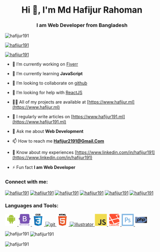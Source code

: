 <h1 align="center">Hi 👋, I'm Md Hafijur Rahoman</h1>
<h3 align="center">I am Web Developer from Bangladesh</h3>

<p align="left"> <img src="https://komarev.com/ghpvc/?username=hafijur191&label=Profile%20views&color=0e75b6&style=flat" alt="hafijur191" /> </p>

<p align="left"> <a href="https://github.com/ryo-ma/github-profile-trophy"><img src="https://github-profile-trophy.vercel.app/?username=hafijur191" alt="hafijur191" /></a> </p>

<p align="left"> <a href="https://twitter.com/hafijur191" target="blank"><img src="https://img.shields.io/twitter/follow/hafijur191?logo=twitter&style=for-the-badge" alt="hafijur191" /></a> </p>

- 🔭 I’m currently working on [Fiverr](https://fiverr.com/Hafijur191)

- 🌱 I’m currently learning **JavaScript**

- 👯 I’m looking to collaborate on [github](https://github.com/Hafijur191)

- 🤝 I’m looking for help with [ReactJS](https://github.com/Hafijur191)

- 👨‍💻 All of my projects are available at [https://www.hafijur.ml](https://www.hafijur.ml)

- 📝 I regularly write articles on [https://www.hafijur191.ml](https://www.hafijur191.ml)

- 💬 Ask me about **Web Development**

- 📫 How to reach me **Hafijur2191@Gmail.Com**

- 📄 Know about my experiences [https://www.linkedin.com/in/hafijur191](https://www.linkedin.com/in/hafijur191)

- ⚡ Fun fact **I am Web Developer**

<h3 align="left">Connect with me:</h3>
<p align="left">
<a href="https://codepen.io/hafijur191" target="blank"><img align="center" src="https://raw.githubusercontent.com/rahuldkjain/github-profile-readme-generator/master/src/images/icons/Social/codepen.svg" alt="hafijur191" height="30" width="40" /></a>
<a href="https://twitter.com/hafijur191" target="blank"><img align="center" src="https://raw.githubusercontent.com/rahuldkjain/github-profile-readme-generator/master/src/images/icons/Social/twitter.svg" alt="hafijur191" height="30" width="40" /></a>
<a href="https://linkedin.com/in/hafijur191" target="blank"><img align="center" src="https://raw.githubusercontent.com/rahuldkjain/github-profile-readme-generator/master/src/images/icons/Social/linked-in-alt.svg" alt="hafijur191" height="30" width="40" /></a>
<a href="https://fb.com/hafijur191" target="blank"><img align="center" src="https://raw.githubusercontent.com/rahuldkjain/github-profile-readme-generator/master/src/images/icons/Social/facebook.svg" alt="hafijur191" height="30" width="40" /></a>
<a href="https://instagram.com/hafijur191" target="blank"><img align="center" src="https://raw.githubusercontent.com/rahuldkjain/github-profile-readme-generator/master/src/images/icons/Social/instagram.svg" alt="hafijur191" height="30" width="40" /></a>
<a href="https://www.youtube.com/c/hafijur191" target="blank"><img align="center" src="https://raw.githubusercontent.com/rahuldkjain/github-profile-readme-generator/master/src/images/icons/Social/youtube.svg" alt="hafijur191" height="30" width="40" /></a>
</p>

<h3 align="left">Languages and Tools:</h3>
<p align="left"> <a href="https://developer.android.com" target="_blank" rel="noreferrer"> <img src="https://raw.githubusercontent.com/devicons/devicon/master/icons/android/android-original-wordmark.svg" alt="android" width="40" height="40"/> </a> <a href="https://getbootstrap.com" target="_blank" rel="noreferrer"> <img src="https://raw.githubusercontent.com/devicons/devicon/master/icons/bootstrap/bootstrap-plain-wordmark.svg" alt="bootstrap" width="40" height="40"/> </a> <a href="https://www.w3schools.com/css/" target="_blank" rel="noreferrer"> <img src="https://raw.githubusercontent.com/devicons/devicon/master/icons/css3/css3-original-wordmark.svg" alt="css3" width="40" height="40"/> </a> <a href="https://git-scm.com/" target="_blank" rel="noreferrer"> <img src="https://www.vectorlogo.zone/logos/git-scm/git-scm-icon.svg" alt="git" width="40" height="40"/> </a> <a href="https://www.w3.org/html/" target="_blank" rel="noreferrer"> <img src="https://raw.githubusercontent.com/devicons/devicon/master/icons/html5/html5-original-wordmark.svg" alt="html5" width="40" height="40"/> </a> <a href="https://www.adobe.com/in/products/illustrator.html" target="_blank" rel="noreferrer"> <img src="https://www.vectorlogo.zone/logos/adobe_illustrator/adobe_illustrator-icon.svg" alt="illustrator" width="40" height="40"/> </a> <a href="https://developer.mozilla.org/en-US/docs/Web/JavaScript" target="_blank" rel="noreferrer"> <img src="https://raw.githubusercontent.com/devicons/devicon/master/icons/javascript/javascript-original.svg" alt="javascript" width="40" height="40"/> </a> <a href="https://laravel.com/" target="_blank" rel="noreferrer"> <img src="https://raw.githubusercontent.com/devicons/devicon/master/icons/laravel/laravel-plain-wordmark.svg" alt="laravel" width="40" height="40"/> </a> <a href="https://www.photoshop.com/en" target="_blank" rel="noreferrer"> <img src="https://raw.githubusercontent.com/devicons/devicon/master/icons/photoshop/photoshop-line.svg" alt="photoshop" width="40" height="40"/> </a> <a href="https://www.php.net" target="_blank" rel="noreferrer"> <img src="https://raw.githubusercontent.com/devicons/devicon/master/icons/php/php-original.svg" alt="php" width="40" height="40"/> </a> </p>

<p><img align="left" src="https://github-readme-stats.vercel.app/api/top-langs?username=hafijur191&show_icons=true&locale=en&layout=compact" alt="hafijur191" /></p>

<p>&nbsp;<img align="center" src="https://github-readme-stats.vercel.app/api?username=hafijur191&show_icons=true&locale=en" alt="hafijur191" /></p>

<p><img align="center" src="https://github-readme-streak-stats.herokuapp.com/?user=hafijur191&" alt="hafijur191" /></p>

